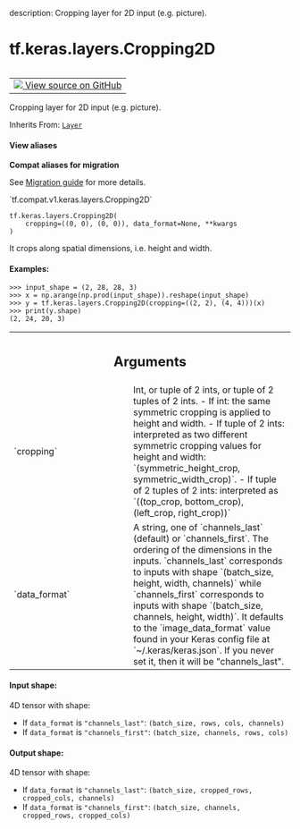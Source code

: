 description: Cropping layer for 2D input (e.g. picture).

<div itemscope itemtype="http://developers.google.com/ReferenceObject">
<meta itemprop="name" content="tf.keras.layers.Cropping2D" />
<meta itemprop="path" content="Stable" />
<meta itemprop="property" content="__init__"/>
<meta itemprop="property" content="__new__"/>
</div>

# tf.keras.layers.Cropping2D

<!-- Insert buttons and diff -->

<table class="tfo-notebook-buttons tfo-api nocontent" align="left">
<td>
  <a target="_blank" href="https://github.com/tensorflow/tensorflow/blob/r2.3/tensorflow/python/keras/layers/convolutional.py#L3046-L3169">
    <img src="https://www.tensorflow.org/images/GitHub-Mark-32px.png" />
    View source on GitHub
  </a>
</td>
</table>



Cropping layer for 2D input (e.g. picture).

Inherits From: [`Layer`](../../../tf/keras/layers/Layer.md)

<section class="expandable">
  <h4 class="showalways">View aliases</h4>
  <p>
<b>Compat aliases for migration</b>
<p>See
<a href="https://www.tensorflow.org/guide/migrate">Migration guide</a> for
more details.</p>
<p>`tf.compat.v1.keras.layers.Cropping2D`</p>
</p>
</section>

<pre class="devsite-click-to-copy prettyprint lang-py tfo-signature-link">
<code>tf.keras.layers.Cropping2D(
    cropping=((0, 0), (0, 0)), data_format=None, **kwargs
)
</code></pre>



<!-- Placeholder for "Used in" -->

It crops along spatial dimensions, i.e. height and width.

#### Examples:



```
>>> input_shape = (2, 28, 28, 3)
>>> x = np.arange(np.prod(input_shape)).reshape(input_shape)
>>> y = tf.keras.layers.Cropping2D(cropping=((2, 2), (4, 4)))(x)
>>> print(y.shape)
(2, 24, 20, 3)
```

<!-- Tabular view -->
 <table class="responsive fixed orange">
<colgroup><col width="214px"><col></colgroup>
<tr><th colspan="2"><h2 class="add-link">Arguments</h2></th></tr>

<tr>
<td>
`cropping`
</td>
<td>
Int, or tuple of 2 ints, or tuple of 2 tuples of 2 ints.
- If int: the same symmetric cropping
is applied to height and width.
- If tuple of 2 ints:
interpreted as two different
symmetric cropping values for height and width:
`(symmetric_height_crop, symmetric_width_crop)`.
- If tuple of 2 tuples of 2 ints:
interpreted as
`((top_crop, bottom_crop), (left_crop, right_crop))`
</td>
</tr><tr>
<td>
`data_format`
</td>
<td>
A string,
one of `channels_last` (default) or `channels_first`.
The ordering of the dimensions in the inputs.
`channels_last` corresponds to inputs with shape
`(batch_size, height, width, channels)` while `channels_first`
corresponds to inputs with shape
`(batch_size, channels, height, width)`.
It defaults to the `image_data_format` value found in your
Keras config file at `~/.keras/keras.json`.
If you never set it, then it will be "channels_last".
</td>
</tr>
</table>



#### Input shape:

4D tensor with shape:
- If `data_format` is `"channels_last"`:
  `(batch_size, rows, cols, channels)`
- If `data_format` is `"channels_first"`:
  `(batch_size, channels, rows, cols)`



#### Output shape:

4D tensor with shape:
- If `data_format` is `"channels_last"`:
  `(batch_size, cropped_rows, cropped_cols, channels)`
- If `data_format` is `"channels_first"`:
  `(batch_size, channels, cropped_rows, cropped_cols)`


